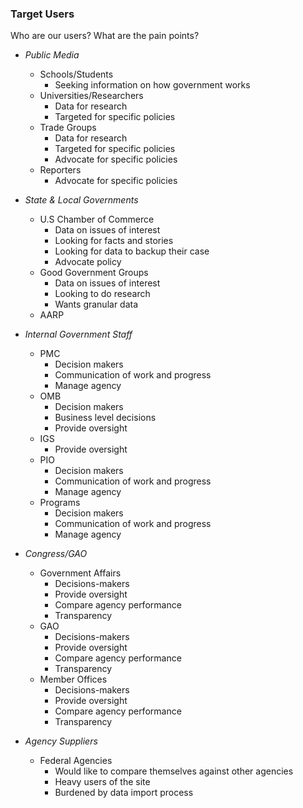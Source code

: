 
### Target Users
Who are our users?  What are the pain points? 

- *Public Media*
	- Schools/Students
		- Seeking information on how government works
	- Universities/Researchers
		- Data for research
		- Targeted for specific policies
	- Trade Groups
		- Data for research
		- Targeted for specific policies
		- Advocate for specific policies
	- Reporters
		- Advocate for specific policies

- *State & Local Governments*
	- U.S Chamber of Commerce
		- Data on issues of interest
		- Looking for facts and stories
		- Looking for data to backup their case
		- Advocate policy
	- Good Government Groups
		- Data on issues of interest
		- Looking to do research
		- Wants granular data
	- AARP

- *Internal Government Staff*
	- PMC
		- Decision makers
		- Communication of work and progress
		- Manage agency
	- OMB
		- Decision makers
		- Business level decisions
		- Provide oversight
	- IGS
		- Provide oversight
	- PIO
		- Decision makers
		- Communication of work and progress
		- Manage agency
	- Programs
		- Decision makers
		- Communication of work and progress
		- Manage agency

- *Congress/GAO*
	- Government Affairs 
		- Decisions-makers
		- Provide oversight
		- Compare agency performance
		- Transparency
	- GAO
		- Decisions-makers
		- Provide oversight
		- Compare agency performance
		- Transparency
	- Member Offices
		- Decisions-makers
		- Provide oversight
		- Compare agency performance
		- Transparency

- *Agency Suppliers* 
	- Federal Agencies
		- Would like to compare themselves against other agencies
		- Heavy users of the site
		- Burdened by data import process
